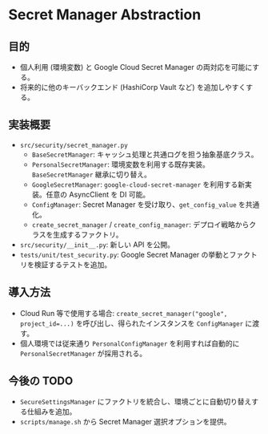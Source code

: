 # Secret Manager Abstraction

## 目的
- 個人利用 (環境変数) と Google Cloud Secret Manager の両対応を可能にする。
- 将来的に他のキーバックエンド (HashiCorp Vault など) を追加しやすくする。

## 実装概要
- `src/security/secret_manager.py`
  - `BaseSecretManager`: キャッシュ処理と共通ログを担う抽象基底クラス。
  - `PersonalSecretManager`: 環境変数を利用する既存実装。`BaseSecretManager` 継承に切り替え。
  - `GoogleSecretManager`: `google-cloud-secret-manager` を利用する新実装。任意の AsyncClient を DI 可能。
  - `ConfigManager`: Secret Manager を受け取り、`get_config_value` を共通化。
  - `create_secret_manager` / `create_config_manager`: デプロイ戦略からクラスを生成するファクトリ。
- `src/security/__init__.py`: 新しい API を公開。
- `tests/unit/test_security.py`: Google Secret Manager の挙動とファクトリを検証するテストを追加。

## 導入方法
- Cloud Run 等で使用する場合: `create_secret_manager("google", project_id=...)` を呼び出し、得られたインスタンスを `ConfigManager` に渡す。
- 個人環境では従来通り `PersonalConfigManager` を利用すれば自動的に `PersonalSecretManager` が採用される。

## 今後の TODO
- `SecureSettingsManager` にファクトリを統合し、環境ごとに自動切り替えする仕組みを追加。
- `scripts/manage.sh` から Secret Manager 選択オプションを提供。
